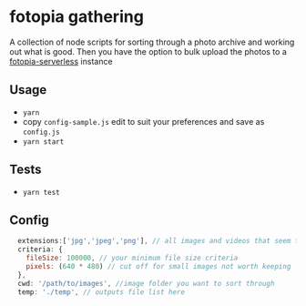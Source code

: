 # fotopia gathering

A collection of node scripts for sorting through a photo archive and working out what is good. Then you have the option to bulk upload the photos to a [fotopia-serverless](https://github.com/mbudm/fotopia-serverless) instance

## Usage
- `yarn`
- copy `config-sample.js` edit to suit your preferences and save as `config.js`
- `yarn start`

## Tests
- `yarn test`

## Config
```javascript
  extensions:['jpg','jpeg','png'], // all images and videos that seem to work: jpg,jpeg,mp4,mov,avi,png,pmg,gif
  criteria: {
    fileSize: 100000, // your minimum file size criteria
    pixels: (640 * 480) // cut off for small images not worth keeping
  },
  cwd: '/path/to/images', //image folder you want to sort through
  temp: './temp', // outputs file list here
```

